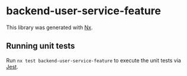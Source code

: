 # backend-user-service-feature

This library was generated with [Nx](https://nx.dev).

## Running unit tests

Run `nx test backend-user-service-feature` to execute the unit tests via [Jest](https://jestjs.io).
